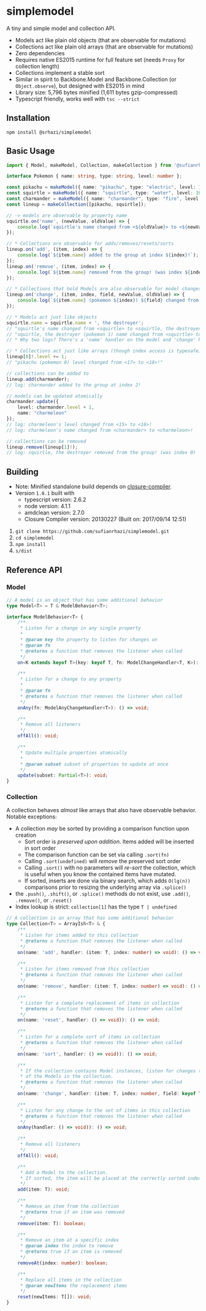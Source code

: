 # simplemodel

A tiny and simple model and collection API.

* Models act like plain old objects (that are observable for mutations)
* Collections act like plain old arrays (that are observable for mutations)
* Zero dependencies
* Requires native ES2015 runtime for full feature set (needs `Proxy` for collection length)
* Collections implement a stable sort
* Similar in spirit to Backbone.Model and Backbone.Collection (or `Object.observe`), but designed with ES2015 in mind
* Library size: 5,796 bytes minified (1,611 bytes gzip-compressed)
* Typescript friendly, works well with `tsc --strict`


## Installation

`npm install @srhazi/simplemodel`


## Basic Usage

```typescript
import { Model, makeModel, Collection, makeCollection } from '@sufianrhazi/simplemodel';

interface Pokemon { name: string, type: string, level: number };

const pikachu = makeModel({ name: "pikachu", type: "electric", level: 17});
const squirtle = makeModel({ name: "squirtle", type: "water", level: 10});
const charmander = makeModel({ name: "charmander", type: "fire", level: 15});
const lineup = makeCollection([pikachu, squirtle]);

// -> models are observable by property name
squirtle.on('name', (newValue, oldValue) => {
    console.log(`squirtle's name changed from <${oldValue}> to <${newValue}>`);
});

// * Collections are observable for adds/removes/resets/sorts
lineup.on('add', (item, index) => {
    console.log(`${item.name} added to the group at index ${index}!`);
});
lineup.on('remove', (item, index) => {
    console.log(`${item.name} removed from the group! (was index ${index})`);
});

// * Collections that hold Models are also observable for model changes
lineup.on('change', (item, index, field, newValue, oldValue) => {
    console.log(`${item.name} (pokemon ${index}) ${field} changed from <${oldValue}> to <${newValue}>!`);
});

// * Models act just like objects
squirtle.name = squirtle.name + ', the destroyer';
// "squirtle's name changed from <squirtle> to <squirtle, the destroyer>"
// "squirtle, the destroyer (pokemon 1) name changed from <squirtle> to <squirtle, the destroyer>"
// * Why two logs? There's a 'name' handler on the model and 'change' handler on the collection.

// * Collections act just like arrays (though index access is typesafe)
lineup[0]!.level += 1;
// "pikachu (pokemon 0) level changed from <17> to <18>!"

// collections can be added to
lineup.add(charmander);
// log: charmander added to the group at index 2!

// models can be updated atomically
charmander.update({
    level: charmander.level + 1,
    name: "charmeleon"
});
// log: charmeleon's level changed from <15> to <16>!
// log: charmeleon's name changed from <charmander> to <charmeleon>!

// collections can be removed
lineup.remove(lineup[1]!);
// log: squirtle, the destroyer removed from the group! (was index 0)
```

## Building

* Note: Minified standalone build depends on [closure-compiler](http://code.google.com/closure/compiler).
* Version `1.0.1` built with
  * typescript version: 2.6.2
  * node version: 4.1.1
  * amdclean version: 2.7.0
  * Closure Compiler version: 20130227 (Built on: 2017/09/14 12:51)

1. `git clone https://github.com/sufianrhazi/simplemodel.git`
2. `cd simplemodel`
3. `npm install`
4. `s/dist`


## Reference API

### Model

```typescript
// A model is an object that has some additional behavior 
type Model<T> = T & ModelBehavior<T>;

interface ModelBehavior<T> {
    /**
     * Listen for a change in any single property
     * 
     * @param key the property to listen for changes on
     * @param fn
     * @returns a function that removes the listener when called
     */
    on<K extends keyof T>(key: keyof T, fn: ModelChangeHandler<T, K>): () => void;

    /**
     * Listen for a change to any property
     * 
     * @param fn
     * @returns a function that removes the listener when called
     */
    onAny(fn: ModelAnyChangeHandler<T>): () => void;

    /**
     * Remove all listeners
     */
    offAll(): void;

    /**
     * Update multiple properties atomically
     * 
     * @param subset subset of properties to update at once
     */
    update(subset: Partial<T>): void;
}
```

### Collection

A collection behaves *almost* like arrays that also have observable behavior. Notable exceptions:

* A collection *may* be sorted by providing a comparison function upon creation
  * Sort order is *preserved upon addition*. Items added will be inserted in sort order
  * The comparison function can be set via calling `.sort(fn)`
  * Calling `.sort(undefined)` will *remove* the preserved sort order
  * Calling `.sort()` with no parameters will *re-sort* the collection, which is useful when you know the contained items have mutated.
  * If sorted, inserts are done via binary search, which adds `O(lg(n))` comparisons prior to resizing the underlying array via `.splice()`
* the `.push()`, `.shift()`, or `.splice()` methods do not exist, use `.add()`, `.remove()`, or `.reset()`
* Index lookup is strict: `collection[1]` has the type `T | undefined`

```typescript
// A collection is an array that has some additional behavior
type Collection<T> = ArrayIsh<T> & {
    /**
     * Listen for items added to this collection
     * @returns a function that removes the listener when called
     */
    on(name: 'add', handler: (item: T, index: number) => void): () => void;

    /**
     * Listen for items removed from this collection
     * @returns a function that removes the listener when called
     */
    on(name: 'remove', handler: (item: T, index: number) => void): () => void;

    /**
     * Listen for a complete replacement of items in collection
     * @returns a function that removes the listener when called
     */
    on(name: 'reset', handler: () => void)): () => void;

    /**
     * Listen for a complete sort of items in collection
     * @returns a function that removes the listener when called
     */
    on(name: 'sort', handler: () => void)): () => void;

    /**
     * If the collection contains Model instances, listen for changes to any
     * of the Models in the collection.
     * @returns a function that removes the listener when called
     */
    on(name: 'change', handler: (item: T, index: number, field: keyof T, curr: T[typeof field], prev: T[typeof field]) => void): () => void;

    /**
     * Listen for any change to the set of items in this collection
     * @returns a function that removes the listener when called
     */
    onAny(handler: () => void)): () => void;

    /**
     * Remove all listeners
     */
    offAll(): void;

    /**
     * Add a Model to the collection.
     * If sorted, the item will be placed at the correctly sorted index.
     */
    add(item: T): void;

    /**
     * Remove an item from the collection
     * @returns true if an item was removed
     */
    remove(item: T): boolean;

    /**
     * Remove an item at a specific index
     * @param index the index to remove
     * @returns true if an item is removed
     */
    removeAt(index: number): boolean;

    /**
     * Replace all items in the collection
     * @param newItems the replacement items
     */
    reset(newItems: T[]): void;
}